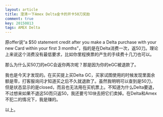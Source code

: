 ```yaml
---
layout: article
title: 澄清一下Amex Delta金卡的开卡50刀奖励
comment: true
key: 20150813
tags: AMEX Delta
---
```


原offer说“a $50 statement credit after you make a Delta purchase with your new Card within your first 3 months”，指的是在Delta消费一次，返50刀。理论上来说这个消费没有最低要求，比如你里程换票的产生的手续费十几刀也可以。

那么为什么买50刀的eGC会返你两次呢？那是因为你的eGC被退款了。

我也是今天才发现的。在买买提上买Delta GC，买家试图使用的时候发现里面余额是零，打客服询问才知道买之后不久就退款了。虽然我明明可以查到是50刀，但是状态显示的是closed，而且也无法用在买机票上。不知道为什么Delta要退，不过想来如果不退这50而只返50，我还要亏10块去把它们卖掉。在Delta和Amex不犯二的情况下，我是赚的。

以上。
